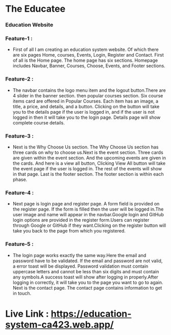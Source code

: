  <h1 className="text-2xl"> The Educatee </h1>
 <h3> Education Website </h3>

<h3 className="text-xl"> Feature-1 : </h3>
<ul>
<li>
First of all I am creating an education system website. Of which there are six pages Home, courses, Events, Login, Register and Contact. First of all is the Home page. The home page has six sections. Homepage includes Navbar, Banner, Courses, Choose, Events, and Footer sections.
</li>
</ul>

<h3 className="text-xl"> Feature-2 : </h3>
<ul><li>
 The navbar contains the logo menu item and the logout button.There are 4 slider in the banner section. then popular courses section. Six course items card are offered in Popular Courses. Each item has an image, a title, a price, and details, and a button. Clicking on the button will take you to the details page if the user is logged in, and if the user is not logged in then it will take you to the login page. Details page will show complete course details.
</li>
</ul>

<h3 className="text-xl"> Feature-3 : </h3>
<ul><li>
Next is the Why Choose Us section. The Why Choose Us section has three cards on why to choose us.Next is the event section. Three cards are given within the event section. And the upcoming events are given in the cards. And here is a view all button, Clicking View All button will take the event page if the user is logged in. The rest of the events will show in that page. Last is the footer section. The footer section is within each phase.
</li>
</ul>


<h3 className="text-xl"> Feature-4 : </h3>
<ul><li>
Next page is login page and register page. A form field is provided on the register page. If the form is filled then the user will be logged in.The user image and name will appear in the navbar.Google login and GitHub login options are provided in the register form.Users can register through Google or GitHub if they want.Clicking on the register button will take you back to the page from which you registered.
</li>
</ul>


<h3 className="text-xl"> Feature-5 : </h3>
<ul><li>
The login page works exactly the same way.Here the email and password have to be validated. If the email and password are not valid, a error toast will be displayed. Password validation must contain uppercase letters and cannot be less than six digits and must contain any symbols.A success toast will show after logging in properly.After logging in correctly, it will take you to the page you want to go to again. Next is the contact page. The contact page contains information to get in touch.
</li>
</ul>

<h1 className="text-5xl"> Live Link :
<a href="https://education-system-ca423.web.app" target="_blank" rel="donation"> https://education-system-ca423.web.app/ </a>
</h1>